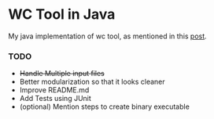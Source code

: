# WC Tool in Java
My java implementation of wc tool, as mentioned in this [post](https://codingchallenges.fyi/challenges/challenge-wc/).

### TODO
- <strike>Handle Multiple input files</strike>
- Better modularization so that it looks cleaner
- Improve README.md
- Add Tests using JUnit
- (optional) Mention steps to create binary executable